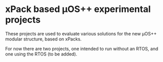 # xPack based µOS++ experimental projects

These projects are used to evaluate various solutions for the new
µOS++ modular structure, based on xPacks.

For now there are two projects, one intended to run without an RTOS,
and one using the RTOS (to be added).
